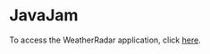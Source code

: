 # JavaJam

To access the WeatherRadar application, click [here](https://am26001.github.io/JavaJam/).
